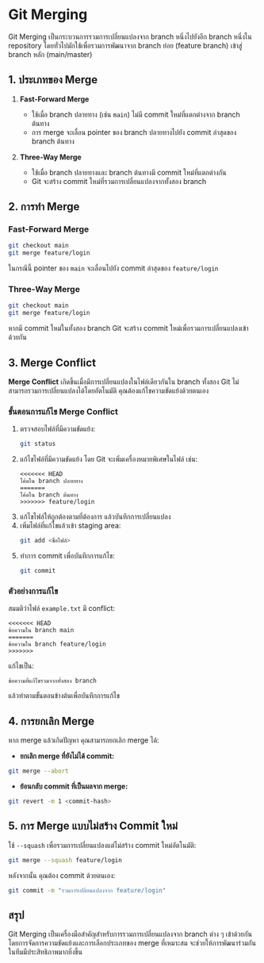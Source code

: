 # Git Merging

Git Merging เป็นกระบวนการรวมการเปลี่ยนแปลงจาก branch หนึ่งไปยังอีก branch หนึ่งใน repository โดยทั่วไปมักใช้เพื่อรวมการพัฒนาจาก branch ย่อย (feature branch) เข้าสู่ branch หลัก (main/master)

## 1. ประเภทของ Merge
1. **Fast-Forward Merge**
   - ใช้เมื่อ branch ปลายทาง (เช่น `main`) ไม่มี commit ใหม่ที่แตกต่างจาก branch ต้นทาง
   - การ merge จะเลื่อน pointer ของ branch ปลายทางไปยัง commit ล่าสุดของ branch ต้นทาง

2. **Three-Way Merge**
   - ใช้เมื่อ branch ปลายทางและ branch ต้นทางมี commit ใหม่ที่แตกต่างกัน
   - Git จะสร้าง commit ใหม่ที่รวมการเปลี่ยนแปลงจากทั้งสอง branch

## 2. การทำ Merge

### Fast-Forward Merge
```bash
git checkout main
git merge feature/login
```
ในกรณีนี้ pointer ของ `main` จะเลื่อนไปยัง commit ล่าสุดของ `feature/login`

### Three-Way Merge
```bash
git checkout main
git merge feature/login
```
หากมี commit ใหม่ในทั้งสอง branch Git จะสร้าง commit ใหม่เพื่อรวมการเปลี่ยนแปลงเข้าด้วยกัน

## 3. Merge Conflict

**Merge Conflict** เกิดขึ้นเมื่อมีการเปลี่ยนแปลงในไฟล์เดียวกันใน branch ทั้งสอง Git ไม่สามารถรวมการเปลี่ยนแปลงได้โดยอัตโนมัติ คุณต้องแก้ไขความขัดแย้งด้วยตนเอง

### ขั้นตอนการแก้ไข Merge Conflict
1. ตรวจสอบไฟล์ที่มีความขัดแย้ง:
   ```bash
   git status
   ```
2. แก้ไขไฟล์ที่มีความขัดแย้ง โดย Git จะเพิ่มเครื่องหมายพิเศษในไฟล์ เช่น:
   ```plaintext
   <<<<<<< HEAD
   โค้ดใน branch ปลายทาง
   =======
   โค้ดใน branch ต้นทาง
   >>>>>>> feature/login
   ```
3. แก้ไขไฟล์ให้ถูกต้องตามที่ต้องการ แล้วบันทึกการเปลี่ยนแปลง
4. เพิ่มไฟล์ที่แก้ไขแล้วเข้า staging area:
   ```bash
   git add <ชื่อไฟล์>
   ```
5. ทำการ commit เพื่อบันทึกการแก้ไข:
   ```bash
   git commit
   ```

### ตัวอย่างการแก้ไข
สมมติว่าไฟล์ `example.txt` มี conflict:
```plaintext
<<<<<<< HEAD
ข้อความใน branch main
=======
ข้อความใน branch feature/login
>>>>>>>
```
แก้ไขเป็น:
```plaintext
ข้อความที่แก้ไขรวมจากทั้งสอง branch
```
แล้วทำตามขั้นตอนข้างต้นเพื่อบันทึกการแก้ไข

## 4. การยกเลิก Merge
หาก merge แล้วเกิดปัญหา คุณสามารถยกเลิก merge ได้:
- **ยกเลิก merge ที่ยังไม่ได้ commit:**
```bash
git merge --abort
```
- **ย้อนกลับ commit ที่เป็นผลจาก merge:**
```bash
git revert -m 1 <commit-hash>
```

## 5. การ Merge แบบไม่สร้าง Commit ใหม่
ใช้ `--squash` เพื่อรวมการเปลี่ยนแปลงแต่ไม่สร้าง commit ใหม่อัตโนมัติ:
```bash
git merge --squash feature/login
```
หลังจากนั้น คุณต้อง commit ด้วยตนเอง:
```bash
git commit -m "รวมการเปลี่ยนแปลงจาก feature/login"
```

## สรุป
Git Merging เป็นเครื่องมือสำคัญสำหรับการรวมการเปลี่ยนแปลงจาก branch ต่าง ๆ เข้าด้วยกัน โดยการจัดการความขัดแย้งและการเลือกประเภทของ merge ที่เหมาะสม จะช่วยให้การพัฒนาร่วมกันในทีมมีประสิทธิภาพมากยิ่งขึ้น
